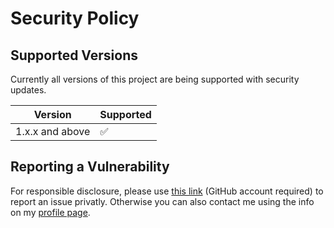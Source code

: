 # Security Policy

## Supported Versions

Currently all versions of this project are
being supported with security updates.

| Version         | Supported          |
| --------------- | ------------------ |
| 1.x.x and above | :white_check_mark: |

## Reporting a Vulnerability

For responsible disclosure, please use [this link](https://github.com/thomasleplus/DBGrep/security/advisories/new) (GitHub account required) to report an issue privatly. Otherwise you can also contact me using the info on my [profile page](https://github.com/thomasleplus).
